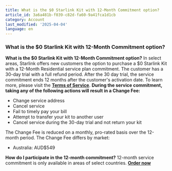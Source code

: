 ```yaml
---
title: What is the $0 Starlink Kit with 12-Month Commitment option?
article_id: 3a6a481b-f039-c82d-fa60-9a41fca1d1cb
category: Account
last_modified: '2025-04-04'
language: en
---
```


### What is the $0 Starlink Kit with 12-Month Commitment option?
**What is the $0 Starlink Kit with 12-Month Commitment option?**
In select areas, Starlink offers new customers the option to purchase a $0 Starlink Kit with a 12-Month Residential service plan commitment. The customer has a 30-day trial with a full refund period. After the 30 day trial, the service commitment ends 12 months after the customer's activation date. To learn more, please visit the [**Terms of Service**](https://www.starlink.com/support/article/<https:/www.starlink.com/legal/documents/DOC-1779-78433-85?regionCode=AU>). 
**During the service commitment, taking any of the following actions will result in a Change Fee:**
  * Change service address
  * Cancel service
  * Fail to timely pay your bill
  * Attempt to transfer your kit to another user
  * Cancel service during the 30-day trial and not return your kit


The Change Fee is reduced on a monthly, pro-rated basis over the 12-month period. The Change Fee differs by market:
  * Australia: AUD$549


**How do I participate in the 12-month commitment?**
12-month service commitment is only available in areas of select countries.
[**Order now**](https://www.starlink.com/support/article/<https:/www.starlink.com/residential?referral=RC-3187294-85224-70>)